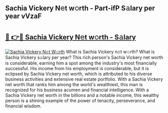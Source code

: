 ## Sachia Vickery N𝚎t w𝚘rth - Part-ifP S𝚊lary per year vVzaF

# <h2><a href="http://gc2q32c.nevu.top/?p=Sachia+Vickery">🔗 👉🔴 Sachia Vickery N𝚎t w𝚘rth - S𝚊lary</a></h2>

[![Sachia Vickery N𝚎t W𝚘rth](https://i.imgur.com/Oavwk0R.jpeg)](http://gc2q32c.nevu.top/?p=Sachia+Vickery)
What is Sachia Vickery n𝚎t w𝚘rth? What is Sachia Vickery s𝚊lary per year?
This rich person's Sachia Vickery net worth is considerable, earning him a spot among the industry's most financially successful. His income from his employment is considerable, but it is eclipsed by Sachia Vickery net worth, which is attributed to his diverse business activities and extensive real estate portfolio. With a Sachia Vickery net worth that ranks him among the world's wealthiest, this man is recognized for his business acumen and financial intelligence. With a Sachia Vickery net worth in the billions and a notable income, this wealthy person is a shining example of the power of tenacity, perseverance, and financial wisdom.

